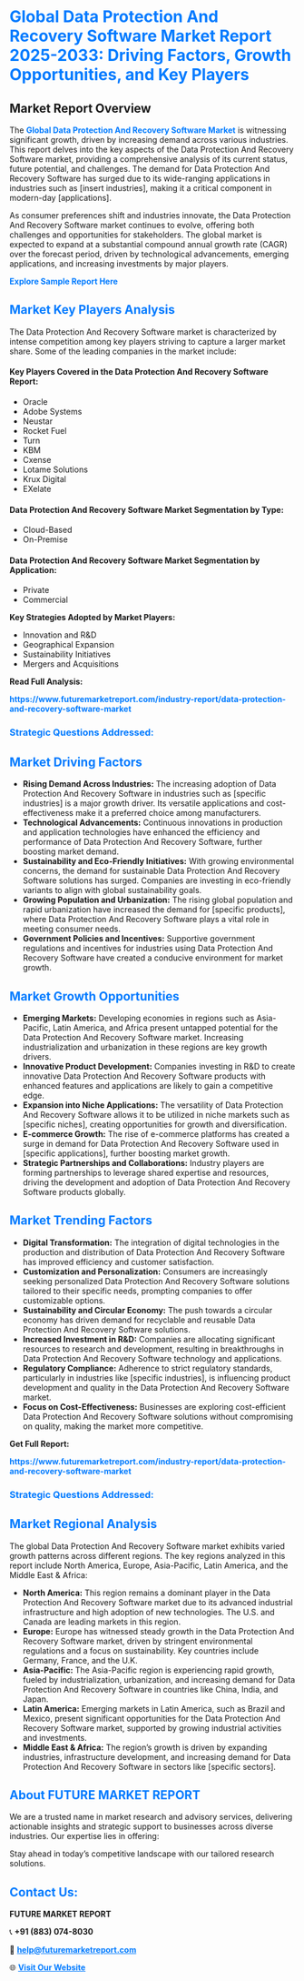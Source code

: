 <h1 style="color: #007BFF;">Global Data Protection And Recovery Software Market Report 2025-2033: Driving Factors, Growth Opportunities, and Key Players</h1>

<section id="overview">
<h2>Market Report Overview</h2>
<p>The <a href="https://www.futuremarketreport.com/industry-report/data-protection-and-recovery-software-market" style="color: #007BFF; text-decoration: none;"><strong>Global Data Protection And Recovery Software Market</strong></a> is witnessing significant growth, driven by increasing demand across various industries. This report delves into the key aspects of the Data Protection And Recovery Software market, providing a comprehensive analysis of its current status, future potential, and challenges. The demand for Data Protection And Recovery Software has surged due to its wide-ranging applications in industries such as [insert industries], making it a critical component in modern-day [applications].</p>
<p>As consumer preferences shift and industries innovate, the Data Protection And Recovery Software market continues to evolve, offering both challenges and opportunities for stakeholders. The global market is expected to expand at a substantial compound annual growth rate (CAGR) over the forecast period, driven by technological advancements, emerging applications, and increasing investments by major players.</p>
</section>

<section id="overview">
<p><a href="https://www.futuremarketreport.com/request-sample/reportId=34363" style="color: #007BFF; text-decoration: none;"><strong>Explore Sample Report Here</strong></a></p>
</section>

<section id="key-players">
<h2 style="color: #007BFF;">Market Key Players Analysis</h2>
<p>The Data Protection And Recovery Software market is characterized by intense competition among key players striving to capture a larger market share. Some of the leading companies in the market include:</p>
<h4>Key Players Covered in the Data Protection And Recovery Software Report:</h4>
<ul><li>Oracle</li><li>Adobe Systems</li><li>Neustar</li><li>Rocket Fuel</li><li>Turn</li><li>KBM</li><li>Cxense</li><li>Lotame Solutions</li><li>Krux Digital</li><li>EXelate</li></ul>
<h4>Data Protection And Recovery Software Market Segmentation by Type:</h4>
<ul><li>Cloud-Based</li><li>On-Premise</li></ul>

<h4>Data Protection And Recovery Software Market Segmentation by Application:</h4>
<ul><li>Private</li><li>Commercial</li></ul>
<p><strong>Key Strategies Adopted by Market Players:</strong></p>
<ul>
<li>Innovation and R&D</li>
<li>Geographical Expansion</li>
<li>Sustainability Initiatives</li>
<li>Mergers and Acquisitions</li>
</ul>
</section>

<section>
<p><strong>Read Full Analysis: </strong></p><a href="https://www.futuremarketreport.com/industry-report/data-protection-and-recovery-software-market" style="color: #007BFF; text-decoration: none;"><strong>https://www.futuremarketreport.com/industry-report/data-protection-and-recovery-software-market</strong></a>
<h3 style="color: #007BFF;">Strategic Questions Addressed:</h3>
</section>

<section id="driving-factors">
<h2 style="color: #007BFF;">Market Driving Factors</h2>
<ul>
<li><strong>Rising Demand Across Industries:</strong> The increasing adoption of Data Protection And Recovery Software in industries such as [specific industries] is a major growth driver. Its versatile applications and cost-effectiveness make it a preferred choice among manufacturers.</li>
<li><strong>Technological Advancements:</strong> Continuous innovations in production and application technologies have enhanced the efficiency and performance of Data Protection And Recovery Software, further boosting market demand.</li>
<li><strong>Sustainability and Eco-Friendly Initiatives:</strong> With growing environmental concerns, the demand for sustainable Data Protection And Recovery Software solutions has surged. Companies are investing in eco-friendly variants to align with global sustainability goals.</li>
<li><strong>Growing Population and Urbanization:</strong> The rising global population and rapid urbanization have increased the demand for [specific products], where Data Protection And Recovery Software plays a vital role in meeting consumer needs.</li>
<li><strong>Government Policies and Incentives:</strong> Supportive government regulations and incentives for industries using Data Protection And Recovery Software have created a conducive environment for market growth.</li>
</ul>
</section>

<section id="growth-opportunities">
<h2 style="color: #007BFF;">Market Growth Opportunities</h2>
<ul>
<li><strong>Emerging Markets:</strong> Developing economies in regions such as Asia-Pacific, Latin America, and Africa present untapped potential for the Data Protection And Recovery Software market. Increasing industrialization and urbanization in these regions are key growth drivers.</li>
<li><strong>Innovative Product Development:</strong> Companies investing in R&D to create innovative Data Protection And Recovery Software products with enhanced features and applications are likely to gain a competitive edge.</li>
<li><strong>Expansion into Niche Applications:</strong> The versatility of Data Protection And Recovery Software allows it to be utilized in niche markets such as [specific niches], creating opportunities for growth and diversification.</li>
<li><strong>E-commerce Growth:</strong> The rise of e-commerce platforms has created a surge in demand for Data Protection And Recovery Software used in [specific applications], further boosting market growth.</li>
<li><strong>Strategic Partnerships and Collaborations:</strong> Industry players are forming partnerships to leverage shared expertise and resources, driving the development and adoption of Data Protection And Recovery Software products globally.</li>
</ul>
</section>

<section id="trending-factors">
<h2 style="color: #007BFF;">Market Trending Factors</h2>
<ul>
<li><strong>Digital Transformation:</strong> The integration of digital technologies in the production and distribution of Data Protection And Recovery Software has improved efficiency and customer satisfaction.</li>
<li><strong>Customization and Personalization:</strong> Consumers are increasingly seeking personalized Data Protection And Recovery Software solutions tailored to their specific needs, prompting companies to offer customizable options.</li>
<li><strong>Sustainability and Circular Economy:</strong> The push towards a circular economy has driven demand for recyclable and reusable Data Protection And Recovery Software solutions.</li>
<li><strong>Increased Investment in R&D:</strong> Companies are allocating significant resources to research and development, resulting in breakthroughs in Data Protection And Recovery Software technology and applications.</li>
<li><strong>Regulatory Compliance:</strong> Adherence to strict regulatory standards, particularly in industries like [specific industries], is influencing product development and quality in the Data Protection And Recovery Software market.</li>
<li><strong>Focus on Cost-Effectiveness:</strong> Businesses are exploring cost-efficient Data Protection And Recovery Software solutions without compromising on quality, making the market more competitive.</li>
</ul>
</section>

<section>
<p><strong>Get Full Report: </strong></p><a href="https://www.futuremarketreport.com/industry-report/data-protection-and-recovery-software-market" style="color: #007BFF; text-decoration: none;"><strong>https://www.futuremarketreport.com/industry-report/data-protection-and-recovery-software-market</strong></a>
<h3 style="color: #007BFF;">Strategic Questions Addressed:</h3>
</section>


<section id="regional-analysis">
<h2 style="color: #007BFF;">Market Regional Analysis</h2>
<p>The global Data Protection And Recovery Software market exhibits varied growth patterns across different regions. The key regions analyzed in this report include North America, Europe, Asia-Pacific, Latin America, and the Middle East & Africa:</p>
<ul>
<li><strong>North America:</strong> This region remains a dominant player in the Data Protection And Recovery Software market due to its advanced industrial infrastructure and high adoption of new technologies. The U.S. and Canada are leading markets in this region.</li>
<li><strong>Europe:</strong> Europe has witnessed steady growth in the Data Protection And Recovery Software market, driven by stringent environmental regulations and a focus on sustainability. Key countries include Germany, France, and the U.K.</li>
<li><strong>Asia-Pacific:</strong> The Asia-Pacific region is experiencing rapid growth, fueled by industrialization, urbanization, and increasing demand for Data Protection And Recovery Software in countries like China, India, and Japan.</li>
<li><strong>Latin America:</strong> Emerging markets in Latin America, such as Brazil and Mexico, present significant opportunities for the Data Protection And Recovery Software market, supported by growing industrial activities and investments.</li>
<li><strong>Middle East & Africa:</strong> The region’s growth is driven by expanding industries, infrastructure development, and increasing demand for Data Protection And Recovery Software in sectors like [specific sectors].</li>
</ul>
</section>

<footer>
<h2 style="color: #007BFF;">About FUTURE MARKET REPORT</h2>
<p>We are a trusted name in market research and advisory services, delivering actionable insights and strategic support to businesses across diverse industries. Our expertise lies in offering:</p>

<p>Stay ahead in today’s competitive landscape with our tailored research solutions.</p>

<h2 style="color: #007BFF;">Contact Us:</h2>
<p><strong>FUTURE MARKET REPORT</strong></p>
<p>📞 <strong>+91 (883) 074-8030</strong></p>
<p>📧 <strong><a href="mailto:help@futuremarketreport.com" style="color: #007BFF;">help@futuremarketreport.com</a></strong></p>
<p>🌐 <strong><a href="https://www.futuremarketreport.com/" style="color: #007BFF;">Visit Our Website</a></strong></p>
</footer>